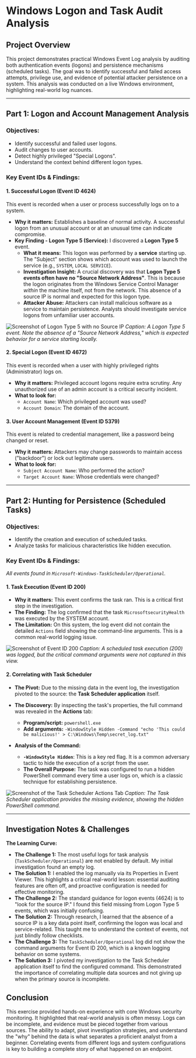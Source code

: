 # Windows Logon and Task Audit Analysis

## Project Overview
This project demonstrates practical Windows Event Log analysis by auditing both authentication events (logons) and persistence mechanisms (scheduled tasks). The goal was to identify successful and failed access attempts, privilege use, and evidence of potential attacker persistence on a system. This analysis was conducted on a live Windows environment, highlighting real-world log nuances.

---

## Part 1: Logon and Account Management Analysis

### Objectives:
- Identify successful and failed user logons.
- Audit changes to user accounts.
- Detect highly privileged "Special Logons".
- Understand the context behind different logon types.

### Key Event IDs & Findings:

#### 1. Successful Logon (Event ID 4624)
This event is recorded when a user or process successfully logs on to a system.
- **Why it matters:** Establishes a baseline of normal activity. A successful logon from an unusual account or at an unusual time can indicate compromise.
- **Key Finding - Logon Type 5 (Service):** I discovered a **Logon Type 5** event.
  - **What it means:** This logon was performed by a **service** starting up. The "Subject" section shows which account was used to launch the service (e.g., `SYSTEM`, `LOCAL SERVICE`).
  - **Investigation Insight:** A crucial discovery was that **Logon Type 5 events often have no "Source Network Address"**. This is because the logon originates from the Windows Service Control Manager *within* the machine itself, not from the network. This absence of a source IP is normal and expected for this logon type.
  - **Attacker Abuse:** Attackers can install malicious software as a service to maintain persistence. Analysts should investigate service logons from unfamiliar user accounts.

![Screenshot of Logon Type 5 with no Source IP](https://github.com/Major241/cyber-portfolio/blob/main/images/logon_type_5_no_ip.png?raw=true)
*Caption: A Logon Type 5 event. Note the absence of a "Source Network Address," which is expected behavior for a service starting locally.*

#### 2. Special Logon (Event ID 4672)
This event is recorded when a user with highly privileged rights (Administrator) logs on.
- **Why it matters:** Privileged account logons require extra scrutiny. Any unauthorized use of an admin account is a critical security incident.
- **What to look for:**
  - `Account Name`: Which privileged account was used?
  - `Account Domain`: The domain of the account.

#### 3. User Account Management (Event ID 5379)
This event is related to credential management, like a password being changed or reset.
- **Why it matters:** Attackers may change passwords to maintain access ("backdoor") or lock out legitimate users.
- **What to look for:**
  - `Subject Account Name`: Who performed the action?
  - `Target Account Name`: Whose credentials were changed?

---

## Part 2: Hunting for Persistence (Scheduled Tasks)

### Objectives:
- Identify the creation and execution of scheduled tasks.
- Analyze tasks for malicious characteristics like hidden execution.

### Key Event IDs & Findings:
*All events found in `Microsoft-Windows-TaskScheduler/Operational`.*

#### 1. Task Execution (Event ID 200)
- **Why it matters:** This event confirms the task ran. This is a critical first step in the investigation.
- **The Finding:** The log confirmed that the task `MicrosoftsecurityHealth` was executed by the SYSTEM account.
- **The Limitation:** On this system, the log event did not contain the detailed `Actions` field showing the command-line arguments. This is a common real-world logging issue.

![Screenshot of Event ID 200](https://github.com/Major241/cyber-portfolio/blob/main/images/event_id_200_execution.png.png?raw=true)
*Caption: A scheduled task execution (200) was logged, but the critical command arguments were not captured in this view.*

#### 2. Correlating with Task Scheduler
- **The Pivot:** Due to the missing data in the event log, the investigation pivoted to the source: the **Task Scheduler application** itself.
- **The Discovery:** By inspecting the task's properties, the full command was revealed in the **Actions** tab:
  - **Program/script:** `powershell.exe`
  - **Add arguments:** `-WindowStyle Hidden -Command "echo 'This could be malicious!' > C:\Windows\Temp\secret_log.txt"`

- **Analysis of the Command:**
  - **`-WindowStyle Hidden`**: This is a key red flag. It is a common adversary tactic to hide the execution of a script from the user.
  - **The Overall Purpose:** The task was configured to run a hidden PowerShell command every time a user logs on, which is a classic technique for establishing persistence.

![Screenshot of the Task Scheduler Actions Tab](https://github.com/Major241/cyber-portfolio/blob/main/task_scheduler_action_lab.png.png?raw=true) 
*Caption: The Task Scheduler application provides the missing evidence, showing the hidden PowerShell command.*

---

## Investigation Notes & Challenges

**The Learning Curve:**
- **The Challenge 1:** The most useful logs for task analysis (`TaskScheduler/Operational`) are not enabled by default. My initial investigation found an empty log.
- **The Solution 1:** I enabled the log manually via its Properties in Event Viewer. This highlights a critical real-world lesson: essential auditing features are often off, and proactive configuration is needed for effective monitoring.
- **The Challenge 2:** The standard guidance for logon events (4624) is to "look for the source IP." I found this field missing from Logon Type 5 events, which was initially confusing.
- **The Solution 2:** Through research, I learned that the absence of a source IP is a key data point itself, confirming the logon was local and service-related. This taught me to understand the context of events, not just blindly follow checklists.
- **The Challenge 3:** The `TaskScheduler/Operational` log did not show the command arguments for Event ID 200, which is a known logging behavior on some systems.
- **The Solution 3:** I pivoted my investigation to the Task Scheduler application itself to find the configured command. This demonstrated the importance of correlating multiple data sources and not giving up when the primary source is incomplete.

## Conclusion
This exercise provided hands-on experience with core Windows security monitoring. It highlighted that real-world analysis is often messy. Logs can be incomplete, and evidence must be pieced together from various sources. The ability to adapt, pivot investigation strategies, and understand the "why" behind the data is what separates a proficient analyst from a beginner. Correlating events from different logs and system configurations is key to building a complete story of what happened on an endpoint.
